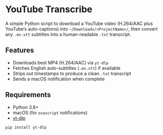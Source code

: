 # YouTube Transcribe

A simple Python script to download a YouTube video (H.264/AAC plus YouTube’s auto-captions)
into `~/Downloads/<ProjectName>/`, then convert any `.en.vtt` subtitles into a human-readable
`.txt` transcript.

## Features

- Downloads best MP4 (H.264/AAC) via `yt-dlp`  
- Fetches English auto-subtitles (`.en.vtt`) if available  
- Strips out timestamps to produce a clean `.txt` transcript  
- Sends a macOS notification when complete

## Requirements

- Python 3.8+  
- macOS (for `osascript` notifications)  
- [yt-dlp](https://github.com/yt-dlp/yt-dlp)  

```bash
pip install yt-dlp